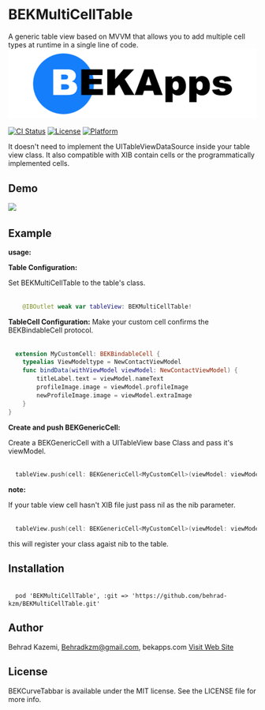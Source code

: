 
# BEKMultiCellTable
A generic table view based on MVVM that allows you to add multiple cell types at runtime in a single line of code.
<img src="https://github.com/behrad-kzm/BEKDesing/blob/master/Images/BEKHeader.png">

[![CI Status](http://img.shields.io/travis/popwarsweet/JellySlider.svg?style=flat)](https://travis-ci.org/popwarsweet/JellySlider)
[![License](https://img.shields.io/cocoapods/l/JellySlider.svg?style=flat)](http://cocoapods.org/pods/JellySlider)
[![Platform](https://img.shields.io/cocoapods/p/JellySlider.svg?style=flat)](http://cocoapods.org/pods/JellySlider)

 It doesn't need to implement the UITableViewDataSource inside your table view class. It also compatible with XIB contain cells or the programmatically implemented cells.
## Demo
<img src="https://github.com/behrad-kzm/BEKCurveTabbar/blob/master/Preview3.gif" height="600">

## Example

__usage:__

__Table Configuration:__

Set BEKMultiCellTable to the table's class.

```swift

    @IBOutlet weak var tableView: BEKMultiCellTable!

```

__TableCell Configuration:__
Make your custom cell confirms the BEKBindableCell protocol.

```swift

  extension MyCustomCell: BEKBindableCell {    
    typealias ViewModeltype = NewContactViewModel
    func bindData(withViewModel viewModel: NewContactViewModel) {
        titleLabel.text = viewModel.nameText
        profileImage.image = viewModel.profileImage
        newProfileImage.image = viewModel.extraImage
    }
}

```

__Create and push BEKGenericCell:__

Create a BEKGenericCell with a UITableView base Class and pass it's viewModel.
```swift

  tableView.push(cell: BEKGenericCell<MyCustomCell>(viewModel: viewModel))

```
__note:__

If your table view cell hasn't XIB file just pass nil as the nib parameter.

```swift

  tableView.push(cell: BEKGenericCell<MyCustomCell>(viewModel: viewModel, withNib: nil))

```
this will register your class agaist nib to the table.

## Installation
```

  pod 'BEKMultiCellTable', :git => 'https://github.com/behrad-kzm/BEKMultiCellTable.git'

```


## Author
Behrad Kazemi, Behradkzm@gmail.com, bekapps.com
<a href="https://bekapps.com"> Visit Web Site </a>
## License

BEKCurveTabbar is available under the MIT license. See the LICENSE file for more info.
